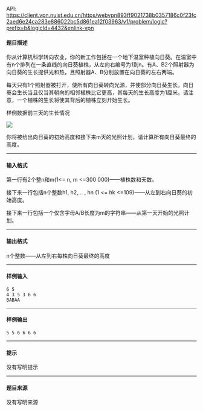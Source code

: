 API: https://client.vpn.nuist.edu.cn/https/webvpn893ff9021738b0357186c0f23fc2aed6e24ca283e886022bc5d861ea12f03963/v1/problem/logic?prefix=b&logicId=4432&enlink-vpn

#### 题目描述

你从计算机科学转向农业，你的新工作包括在一个地下温室种植向日葵。在温室中有n个排列在一条直线的向日葵植株，从左向右编号为1到n。有A、B2个照射器为向日葵的生长提供光和热，且照射器A、B分别放置在向日葵的左右两端。

每天只有1个照射器被打开，使所有向日葵转向光源，并使部分向日葵生长。向日葵会生长当且仅当其朝向的相邻植株比它更高，其每天的生长高度为1厘米。请注意，一个植株的生长将使其背后的植株立刻开始生长。

样例数据前三天的生长情况

![](../file/4432_0.gif)

你将被给出向日葵的初始高度和接下来m天的光照计划，请计算所有向日葵最终的高度。

---

#### 输入格式

第一行有2个整n和m(1<= n, m <=300 000)——植株数和天数。

接下来一行包括n个整数h1, h2,… , hn (1 <= hk <=109)——从左到右向日葵的初始高度。

接下来一行包括一个仅含字母A/B长度为m的字符串——从第一天开始的光照计划。

---

#### 输出格式

n个整数——从左到右每株向日葵最终的高度

---

#### 样例输入
```
6 5
4 3 5 3 6 6
BABAA

```

---

#### 样例输出
```
5 5 6 6 6 6
```

---

#### 提示

没有写明提示

---

#### 题目来源

没有写明来源